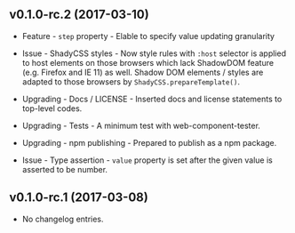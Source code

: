 v0.1.0-rc.2 (2017-03-10)
------------------

* Feature - `step` property - Elable to specify value updating granularity

* Issue - ShadyCSS styles - Now style rules with `:host` selector is applied
  to host elements on those browsers which lack ShadowDOM feature (e.g. Firefox
  and IE 11) as well. Shadow DOM elements / styles are adapted to those
  browsers by `ShadyCSS.prepareTemplate()`.

* Upgrading - Docs / LICENSE - Inserted docs and license statements to top-level
  codes.

* Upgrading - Tests - A minimum test with web-component-tester.

* Upgrading - npm publishing - Prepared to publish as a npm package.

* Issue - Type assertion - `value` property is set after the given value is
  asserted to be number.

v0.1.0-rc.1 (2017-03-08)
----------------------

* No changelog entries.

